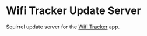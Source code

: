 # Wifi Tracker Update Server

Squirrel update server for the [Wifi Tracker](https://github.com/zeke/wifi-tracker) app.
